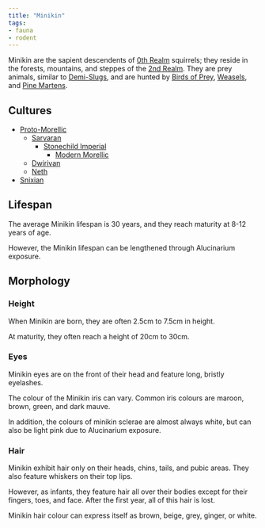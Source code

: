 ```yaml
---
title: "Minikin"
tags:
- fauna
- rodent
---
```

Minikin are the sapient descendents of [0th Realm](https://en.wikipedia.org/wiki/Earth) squirrels; they reside in the forests, mountains, and steppes of the [2nd Realm](geography/2nd-realm.md). They are prey animals, similar to [Demi-Slugs](species/fauna/demi-slug.md), and are hunted by [Birds of Prey](tags/bird-of-prey), [Weasels](species/fauna/weasel.md), and [Pine Martens](species/fauna/pine-marten.md).

## Cultures
- [Proto-Morellic](cultures/proto-morellic.md)
	- [Sarvaran](cultures/morellic/sarvaran.md)
		- [Stonechild Imperial](cultures/morellic/stonechild-imperial.md)
			- [Modern Morellic](cultures/morellic.md)
	- [Dwirivan](cultures/dwirivan.md)
	- [Neth](cultures/neth.md)
- [Snixian](cultures/snixian.md)

## Lifespan
The average Minikin lifespan is 30 years, and they reach maturity at 8-12 years of age.

However, the Minikin lifespan can be lengthened through Alucinarium exposure.

## Morphology
### Height
When Minikin are born, they are often 2.5cm to 7.5cm in height.

At maturity, they often reach a height of 20cm to 30cm.

### Eyes
Minikin eyes are on the front of their head and feature long, bristly eyelashes.

The colour of the Minikin iris can vary. Common iris colours are maroon, brown, green, and dark mauve.

In addition, the colours of minikin sclerae are almost always white, but can also be light pink due to Alucinarium exposure.

### Hair
Minikin exhibit hair only on their heads, chins, tails, and pubic areas. They also feature whiskers on their top lips.

However, as infants, they feature hair all over their bodies except for their fingers, toes, and face. After the first year, all of this hair is lost.

Minikin hair colour can express itself as brown, beige, grey, ginger, or white.